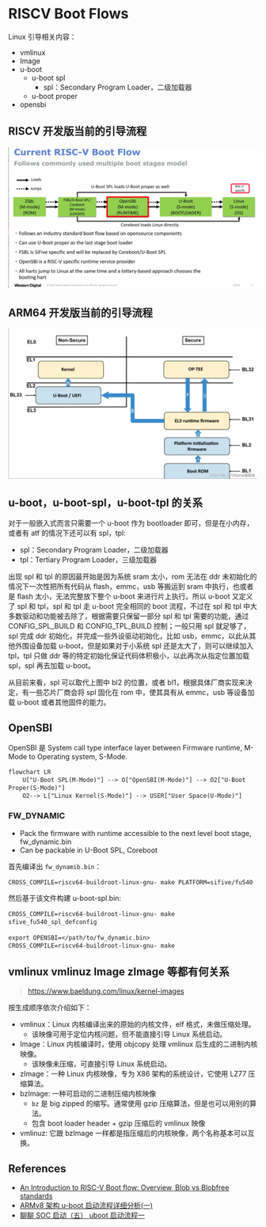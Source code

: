 # RISCV Boot Flows

Linux 引导相关内容：

- vmlinux
- Image
- u-boot
  - u-boot spl
    - spl：Secondary Program Loader，二级加载器
  - u-boot proper
- opensbi

## RISCV 开发版当前的引导流程

![](_img/current-riscv-boot-flow.webp)

## ARM64 开发版当前的引导流程

![](_img/current-arm64-boot-flow.webp)

## u-boot，u-boot-spl，u-boot-tpl 的关系

对于一般嵌入式而言只需要一个 u-boot 作为 bootloader 即可，但是在小内存，或者有 atf 的情况下还可以有 spl，tpl:

- spl：Secondary Program Loader，二级加载器
- tpl：Tertiary Program Loader，三级加载器

出现 spl 和 tpl 的原因最开始是因为系统 sram 太小，rom 无法在 ddr 未初始化的情况下一次性把所有代码从 flash，emmc，usb 等搬运到 sram 中执行，也或者是 flash 太小，无法完整放下整个 u-boot 来进行片上执行。所以 u-boot 又定义了 spl 和 tpl，spl 和 tpl 走 u-boot 完全相同的 boot 流程，不过在 spl 和 tpl 中大多数驱动和功能被去除了，根据需要只保留一部分 spl 和 tpl 需要的功能，通过 CONFIG_SPL_BUILD 和 CONFIG_TPL_BUILD 控制；一般只用 spl 就足够了，spl 完成 ddr 初始化，并完成一些外设驱动初始化，比如 usb，emmc，以此从其他外围设备加载 u-boot，但是如果对于小系统 spl 还是太大了，则可以继续加入 tpl，tpl 只做 ddr 等的特定初始化保证代码体积极小，以此再次从指定位置加载 spl，spl 再去加载 u-boot。

从目前来看，spl 可以取代上图中 bl2 的位置，或者 bl1，根据具体厂商实现来决定，有一些芯片厂商会将 spl 固化在 rom 中，使其具有从 emmc，usb 等设备加载 u-boot 或者其他固件的能力。

## OpenSBI

OpenSBI 是 System call type interface layer between Firmware runtime, M-Mode
to Operating system, S-Mode.

```mermaid
flowchart LR
    U["U-Boot SPL(M-Mode)"] --> O["OpenSBI(M-Mode)"] --> O2["U-Boot Proper(S-Mode)"]
    O2--> L["Linux Kernel(S-Mode)"] --> USER["User Space(U-Mode)"]
```

### FW_DYNAMIC

- Pack the firmware with runtime accessible to the next level boot stage, fw_dynamic.bin
- Can be packable in U-Boot SPL, Coreboot

首先编译出 `fw_dynamib.bin`：

```
CROSS_COMPILE=riscv64-buildroot-linux-gnu- make PLATFORM=sifive/fu540
```

然后基于该文件构建 u-boot-spl.bin:

```
CROSS_COMPILE=riscv64-buildroot-linux-gnu- make sfive_fu540_spl_defconfig

export OPENSBI=</path/to/fw_dynamic.bin>
CROSS_COMPILE=riscv64-buildroot-linux-gnu- make
```

## vmlinux vmlinuz Image zImage 等都有何关系

> https://www.baeldung.com/linux/kernel-images

按生成顺序依次介绍如下：

- vmlinux：Linux 内核编译出来的原始的内核文件，elf 格式，未做压缩处理。
  - 该映像可用于定位内核问题，但不能直接引导 Linux 系统启动。
- Image：Linux 内核编译时，使用 objcopy 处理 vmlinux 后生成的二进制内核映像。
  - 该映像未压缩，可直接引导 Linux 系统启动。
- zImage：一种 Linux 内核映像，专为 X86 架构的系统设计，它使用 LZ77 压缩算法。
- bzImage: 一种可启动的二进制压缩内核映像
  - `bz` 是 big zipped 的缩写。通常使用 gzip 压缩算法，但是也可以用别的算法。
  - 包含 boot loader header + gzip 压缩后的 vmlinux 映像
- vmlinuz: 它跟 bzImage 一样都是指压缩后的内核映像，两个名称基本可以互换。

## References

- [An Introduction to RISC-V Boot flow: Overview, Blob vs Blobfree standards](https://crvf2019.github.io/pdf/43.pdf)
- [ARMv8 架构 u-boot 启动流程详细分析(一)](https://bbs.huaweicloud.com/blogs/363735)
- [聊聊 SOC 启动（五） uboot 启动流程一](https://zhuanlan.zhihu.com/p/520060653)
